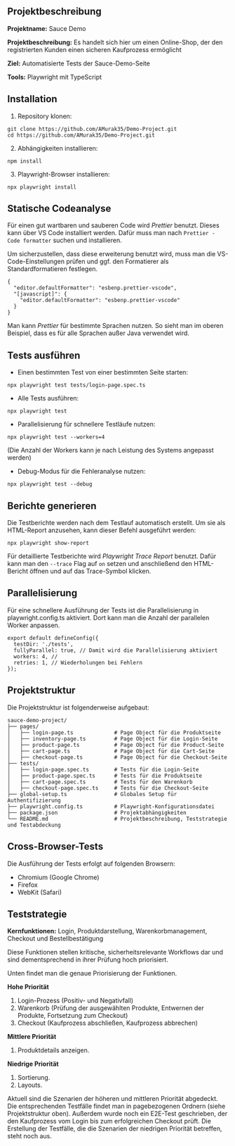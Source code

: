 ## Projektbeschreibung

**Projektname:** Sauce Demo

**Projektbeschreibung:** Es handelt sich hier um einen Online-Shop, der den registrierten Kunden einen sicheren Kaufprozess ermöglicht

**Ziel:** Automatisierte Tests der Sauce-Demo-Seite

**Tools:** Playwright mit TypeScript

## Installation

1. Repository klonen:

`git clone https://github.com/AMurak35/Demo-Project.git`  
`cd https://github.com/AMurak35/Demo-Project.git`

2. Abhängigkeiten installieren:

`npm install`

3. Playwright-Browser installieren:

`npx playwright install`

## Statische Codeanalyse

Für einen gut wartbaren und sauberen Code wird _Prettier_ benutzt. Dieses kann über VS Code installiert werden. Dafür muss man nach `Prettier - Code formatter` suchen und installieren.

Um sicherzustellen, dass diese erweiterung benutzt wird, muss man die VS-Code-Einstellungen prüfen und ggf. den Formatierer als Standardformatieren festlegen.

```
{
  "editor.defaultFormatter": "esbenp.prettier-vscode",
  "[javascript]": {
    "editor.defaultFormatter": "esbenp.prettier-vscode"
  }
}
```

Man kann _Prettier_ für bestimmte Sprachen nutzen. So sieht man im oberen Beispiel, dass es für alle Sprachen außer Java verwendet wird.

## Tests ausführen

- Einen bestimmten Test von einer bestimmten Seite starten:

`npx playwright test tests/login-page.spec.ts`

- Alle Tests ausführen:

`npx playwright test`

- Parallelisierung für schnellere Testläufe nutzen:

`npx playwright test --workers=4`

(Die Anzahl der Workers kann je nach Leistung des Systems angepasst werden)

- Debug-Modus für die Fehleranalyse nutzen:

`npx playwright test --debug`

## Berichte generieren

Die Testberichte werden nach dem Testlauf automatisch erstellt. Um sie als HTML-Report anzusehen, kann dieser Befehl ausgeführt werden:

`npx playwright show-report`

Für detaillierte Testberichte wird _Playwright Trace Report_ benutzt. Dafür kann man den `--trace` Flag auf `on` setzen und anschließend den HTML-Bericht öffnen und auf das Trace-Symbol klicken.

## Parallelisierung

Für eine schnellere Ausführung der Tests ist die Parallelisierung in playwright.config.ts aktiviert. Dort kann man die Anzahl der parallelen Worker anpassen.

```
export default defineConfig({
  testDir: './tests',
  fullyParallel: true, // Damit wird die Parallelisierung aktiviert
  workers: 4, //
  retries: 1, // Wiederholungen bei Fehlern
});
```

## Projektstruktur

Die Projektstruktur ist folgenderweise aufgebaut:

```
sauce-demo-project/
├── pages/
│   ├── login-page.ts             # Page Object für die Produktseite
│   ├── inventory-page.ts         # Page Object für die Login-Seite
│   ├── product-page.ts           # Page Object für die Product-Seite
│   ├── cart-page.ts              # Page Object für die Cart-Seite
│   ├── checkout-page.ts          # Page Object für die Checkout-Seite
├── tests/
│   ├── login-page.spec.ts        # Tests für die Login-Seite
│   ├── product-page.spec.ts      # Tests für die Produktseite
│   ├── cart-page.spec.ts         # Tests für den Warenkorb
│   ├── checkout-page.spec.ts     # Tests für die Checkout-Seite
├── global-setup.ts               # Globales Setup für Authentifizierung
├── playwright.config.ts          # Playwright-Konfigurationsdatei
├── package.json                  # Projektabhängigkeiten
└── README.md                     # Projektbeschreibung, Teststrategie und Testabdeckung
```

## Cross-Browser-Tests

Die Ausführung der Tests erfolgt auf folgenden Browsern:

- Chromium (Google Chrome)
- Firefox
- WebKit (Safari)

## Teststrategie

**Kernfunktionen:** Login, Produktdarstellung, Warenkorbmanagement, Checkout und Bestellbestätigung

Diese Funktionen stellen kritische, sicherheitsrelevante Workflows dar und sind dementsprechend in ihrer Prüfung hoch priorisiert.

Unten findet man die genaue Priorisierung der Funktionen.

**Hohe Priorität**

1. Login-Prozess (Positiv- und Negativfall)
2. Warenkorb (Prüfung der ausgewählten Produkte, Entwernen der Produkte, Fortsetzung zum Checkout)
3. Checkout (Kaufprozess abschließen, Kaufprozess abbrechen)

**Mittlere Priorität**

1. Produktdetails anzeigen.

**Niedrige Priorität**

1. Sortierung.
2. Layouts.

Aktuell sind die Szenarien der höheren und mittleren Priorität abgedeckt. Die entsprechenden Testfälle findet man in pagebezogenen Ordnern (siehe Projektstruktur oben). Außerdem wurde noch ein E2E-Test geschrieben, der den Kaufprozess vom Login bis zum erfolgreichen Checkout prüft. Die Erstellung der Testfälle, die die Szenarien der niedrigen Priorität betreffen, steht noch aus.
